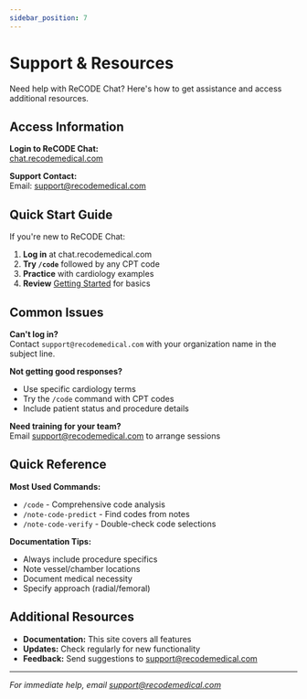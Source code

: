 ```yaml
---
sidebar_position: 7
---
```


# Support & Resources

Need help with ReCODE Chat? Here's how to get assistance and access additional resources.

## Access Information

**Login to ReCODE Chat:**  
[chat.recodemedical.com](https://chat.recodemedical.com)

**Support Contact:**  
Email: [support@recodemedical.com](mailto:support@recodemedical.com)

## Quick Start Guide

If you're new to ReCODE Chat:
1. **Log in** at chat.recodemedical.com
2. **Try `/code`** followed by any CPT code
3. **Practice** with cardiology examples
4. **Review** [Getting Started](/docs/getting-started) for basics

## Common Issues

**Can't log in?**  
Contact `support@recodemedical.com` with your organization name in the subject line.

**Not getting good responses?**  
- Use specific cardiology terms
- Try the `/code` command with CPT codes
- Include patient status and procedure details

**Need training for your team?**  
Email support@recodemedical.com to arrange sessions

## Quick Reference

**Most Used Commands:**
- `/code` - Comprehensive code analysis
- `/note-code-predict` - Find codes from notes
- `/note-code-verify` - Double-check code selections

**Documentation Tips:**
- Always include procedure specifics
- Note vessel/chamber locations
- Document medical necessity
- Specify approach (radial/femoral)

## Additional Resources

- **Documentation:** This site covers all features
- **Updates:** Check regularly for new functionality
- **Feedback:** Send suggestions to support@recodemedical.com

---

*For immediate help, email support@recodemedical.com*